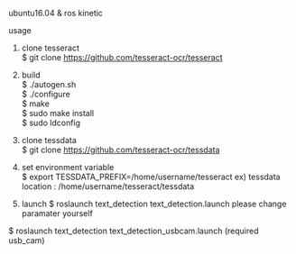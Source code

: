 ubuntu16.04 & ros kinetic

usage

1. clone tesseract  
$ git clone https://github.com/tesseract-ocr/tesseract

2. build   
$ ./autogen.sh  
$ ./configure  
$ make  
$ sudo make install  
$ sudo ldconfig  

3. clone tessdata  
$ git clone https://github.com/tesseract-ocr/tessdata

4. set environment variable  
$ export TESSDATA_PREFIX=/home/username/tesseract 
 ex) tessdata location : /home/username/tesseract/tessdata  


5. launch
$ roslaunch text_detection text_detection.launch
please change paramater yourself

$ roslaunch text_detection text_detection_usbcam.launch
(required usb_cam)

